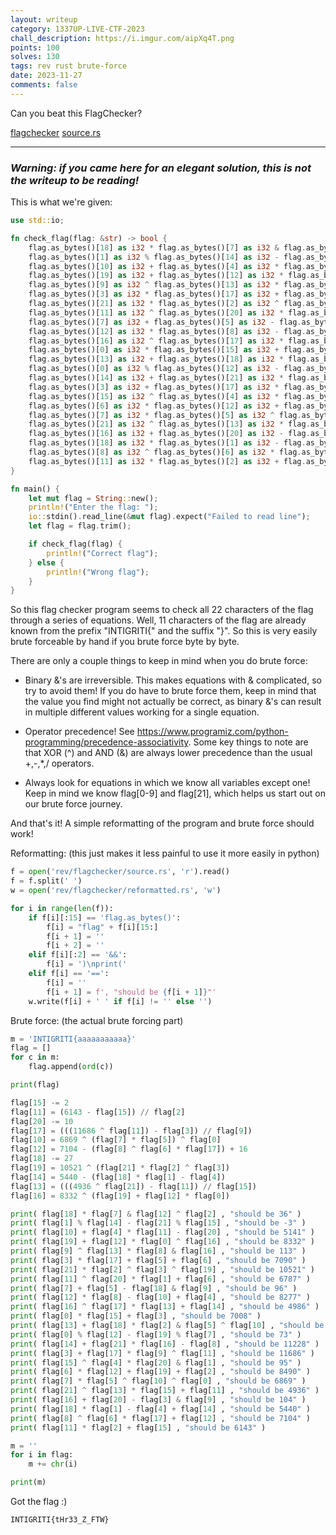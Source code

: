 ```yaml
---
layout: writeup
category: 1337UP-LIVE-CTF-2023
chall_description: https://i.imgur.com/aipXq4T.png
points: 100
solves: 130
tags: rev rust brute-force
date: 2023-11-27
comments: false
---
```


Can you beat this FlagChecker?

[flagchecker](https://github.com/Nightxade/ctf-writeups/blob/master/assets/CTFs/1337UP-LIVE-CTF-2023/flagchecker) 
[source.rs](https://github.com/Nightxade/ctf-writeups/blob/master/assets/CTFs/1337UP-LIVE-CTF-2023/source.rs) 

---
### *Warning: if you came here for an elegant solution, this is not the writeup to be reading!*  

This is what we're given:  
```rust
use std::io;

fn check_flag(flag: &str) -> bool {
    flag.as_bytes()[18] as i32 * flag.as_bytes()[7] as i32 & flag.as_bytes()[12] as i32 ^ flag.as_bytes()[2] as i32 == 36 &&
    flag.as_bytes()[1] as i32 % flag.as_bytes()[14] as i32 - flag.as_bytes()[21] as i32 % flag.as_bytes()[15] as i32 == -3 &&
    flag.as_bytes()[10] as i32 + flag.as_bytes()[4] as i32 * flag.as_bytes()[11] as i32 - flag.as_bytes()[20] as i32 == 5141 &&
    flag.as_bytes()[19] as i32 + flag.as_bytes()[12] as i32 * flag.as_bytes()[0] as i32 ^ flag.as_bytes()[16] as i32 == 8332 &&
    flag.as_bytes()[9] as i32 ^ flag.as_bytes()[13] as i32 * flag.as_bytes()[8] as i32 & flag.as_bytes()[16] as i32 == 113 &&
    flag.as_bytes()[3] as i32 * flag.as_bytes()[17] as i32 + flag.as_bytes()[5] as i32 + flag.as_bytes()[6] as i32 == 7090 &&
    flag.as_bytes()[21] as i32 * flag.as_bytes()[2] as i32 ^ flag.as_bytes()[3] as i32 ^ flag.as_bytes()[19] as i32 == 10521 &&
    flag.as_bytes()[11] as i32 ^ flag.as_bytes()[20] as i32 * flag.as_bytes()[1] as i32 + flag.as_bytes()[6] as i32 == 6787 &&
    flag.as_bytes()[7] as i32 + flag.as_bytes()[5] as i32 - flag.as_bytes()[18] as i32 & flag.as_bytes()[9] as i32 == 96 &&
    flag.as_bytes()[12] as i32 * flag.as_bytes()[8] as i32 - flag.as_bytes()[10] as i32 + flag.as_bytes()[4] as i32 == 8277 &&
    flag.as_bytes()[16] as i32 ^ flag.as_bytes()[17] as i32 * flag.as_bytes()[13] as i32 + flag.as_bytes()[14] as i32 == 4986 &&
    flag.as_bytes()[0] as i32 * flag.as_bytes()[15] as i32 + flag.as_bytes()[3] as i32 == 7008 &&
    flag.as_bytes()[13] as i32 + flag.as_bytes()[18] as i32 * flag.as_bytes()[2] as i32 & flag.as_bytes()[5] as i32 ^ flag.as_bytes()[10] as i32 == 118 &&
    flag.as_bytes()[0] as i32 % flag.as_bytes()[12] as i32 - flag.as_bytes()[19] as i32 % flag.as_bytes()[7] as i32 == 73 &&
    flag.as_bytes()[14] as i32 + flag.as_bytes()[21] as i32 * flag.as_bytes()[16] as i32 - flag.as_bytes()[8] as i32 == 11228 &&
    flag.as_bytes()[3] as i32 + flag.as_bytes()[17] as i32 * flag.as_bytes()[9] as i32 ^ flag.as_bytes()[11] as i32 == 11686 &&
    flag.as_bytes()[15] as i32 ^ flag.as_bytes()[4] as i32 * flag.as_bytes()[20] as i32 & flag.as_bytes()[1] as i32 == 95 &&
    flag.as_bytes()[6] as i32 * flag.as_bytes()[12] as i32 + flag.as_bytes()[19] as i32 + flag.as_bytes()[2] as i32 == 8490 &&
    flag.as_bytes()[7] as i32 * flag.as_bytes()[5] as i32 ^ flag.as_bytes()[10] as i32 ^ flag.as_bytes()[0] as i32 == 6869 &&
    flag.as_bytes()[21] as i32 ^ flag.as_bytes()[13] as i32 * flag.as_bytes()[15] as i32 + flag.as_bytes()[11] as i32 == 4936 &&
    flag.as_bytes()[16] as i32 + flag.as_bytes()[20] as i32 - flag.as_bytes()[3] as i32 & flag.as_bytes()[9] as i32 == 104 &&
    flag.as_bytes()[18] as i32 * flag.as_bytes()[1] as i32 - flag.as_bytes()[4] as i32 + flag.as_bytes()[14] as i32 == 5440 &&
    flag.as_bytes()[8] as i32 ^ flag.as_bytes()[6] as i32 * flag.as_bytes()[17] as i32 + flag.as_bytes()[12] as i32 == 7104 &&
    flag.as_bytes()[11] as i32 * flag.as_bytes()[2] as i32 + flag.as_bytes()[15] as i32 == 6143
}

fn main() {
    let mut flag = String::new();
    println!("Enter the flag: ");
    io::stdin().read_line(&mut flag).expect("Failed to read line");
    let flag = flag.trim();

    if check_flag(flag) {
        println!("Correct flag");
    } else {
        println!("Wrong flag");
    }
}
```

So this flag checker program seems to check all 22 characters of the flag through a series of equations. Well, 11 characters of the flag are already known from the prefix "INTIGRITI{" and the suffix "}". So this is very easily brute forceable by hand if you brute force byte by byte.  

There are only a couple things to keep in mind when you do brute force:

*   Binary &'s are irreversible. This makes equations with & complicated, so try to avoid them! If you do have to brute force them, keep in mind that the value you find might not actually be correct, as binary &'s can result in multiple different values working for a single equation.

*   Operator precedence! See https://www.programiz.com/python-programming/precedence-associativity. Some key things to note are that XOR (^) and AND (&) are always lower precedence than the usual +,-,*,/ operators.

*   Always look for equations in which we know all variables except one! Keep in mind we know flag[0-9] and flag[21], which helps us start out on our brute force journey.  

And that's it! A simple reformatting of the program and brute force should work!  

Reformatting: (this just makes it less painful to use it more easily in python)
```py
f = open('rev/flagchecker/source.rs', 'r').read()
f = f.split(' ')
w = open('rev/flagchecker/reformatted.rs', 'w')

for i in range(len(f)):
    if f[i][:15] == 'flag.as_bytes()':
        f[i] = "flag" + f[i][15:]
        f[i + 1] = ''
        f[i + 2] = ''
    elif f[i][:2] == '&&':
        f[i] = ')\nprint('
    elif f[i] == '==':
        f[i] = ''
        f[i + 1] = f', "should be {f[i + 1]}"'
    w.write(f[i] + ' ' if f[i] != '' else '')
```

Brute force: (the actual brute forcing part)
```py
m = 'INTIGRITI{aaaaaaaaaaa}'
flag = []
for c in m:
    flag.append(ord(c))

print(flag)

flag[15] -= 2
flag[11] = (6143 - flag[15]) // flag[2]
flag[20] -= 10
flag[17] = (((11686 ^ flag[11]) - flag[3]) // flag[9])
flag[10] = 6869 ^ (flag[7] * flag[5]) ^ flag[0]
flag[12] = 7104 - (flag[8] ^ flag[6] * flag[17]) + 16
flag[18] -= 27
flag[19] = 10521 ^ (flag[21] * flag[2] ^ flag[3])
flag[14] = 5440 - (flag[18] * flag[1] - flag[4])
flag[13] = (((4936 ^ flag[21]) - flag[11]) // flag[15])
flag[16] = 8332 ^ (flag[19] + flag[12] * flag[0])

print( flag[18] * flag[7] & flag[12] ^ flag[2] , "should be 36" )
print( flag[1] % flag[14] - flag[21] % flag[15] , "should be -3" )
print( flag[10] + flag[4] * flag[11] - flag[20] , "should be 5141" )
print( flag[19] + flag[12] * flag[0] ^ flag[16] , "should be 8332" )
print( flag[9] ^ flag[13] * flag[8] & flag[16] , "should be 113" )
print( flag[3] * flag[17] + flag[5] + flag[6] , "should be 7090" )
print( flag[21] * flag[2] ^ flag[3] ^ flag[19] , "should be 10521" )
print( flag[11] ^ flag[20] * flag[1] + flag[6] , "should be 6787" )
print( flag[7] + flag[5] - flag[18] & flag[9] , "should be 96" )
print( flag[12] * flag[8] - flag[10] + flag[4] , "should be 8277" )
print( flag[16] ^ flag[17] * flag[13] + flag[14] , "should be 4986" )
print( flag[0] * flag[15] + flag[3] , "should be 7008" )
print( flag[13] + flag[18] * flag[2] & flag[5] ^ flag[10] , "should be 118" )
print( flag[0] % flag[12] - flag[19] % flag[7] , "should be 73" )
print( flag[14] + flag[21] * flag[16] - flag[8] , "should be 11228" )
print( flag[3] + flag[17] * flag[9] ^ flag[11] , "should be 11686" )
print( flag[15] ^ flag[4] * flag[20] & flag[1] , "should be 95" )
print( flag[6] * flag[12] + flag[19] + flag[2] , "should be 8490" )
print( flag[7] * flag[5] ^ flag[10] ^ flag[0] , "should be 6869" )
print( flag[21] ^ flag[13] * flag[15] + flag[11] , "should be 4936" )
print( flag[16] + flag[20] - flag[3] & flag[9] , "should be 104" )
print( flag[18] * flag[1] - flag[4] + flag[14] , "should be 5440" )
print( flag[8] ^ flag[6] * flag[17] + flag[12] , "should be 7104" )
print( flag[11] * flag[2] + flag[15] , "should be 6143" )

m = ''
for i in flag:
    m += chr(i)

print(m)
```

Got the flag :)  

    INTIGRITI{tHr33_Z_FTW}